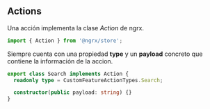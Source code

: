 ## Actions

Una acción implementa la clase _Action_ de ngrx.

```ts
import { Action } from '@ngrx/store';
```

Siempre cuenta con una propiedad **type** y un **payload** concreto que contiene la información de la accion.

```ts
export class Search implements Action {
  readonly type = CustomFeatureActionTypes.Search;

  constructor(public payload: string) {}
}
```